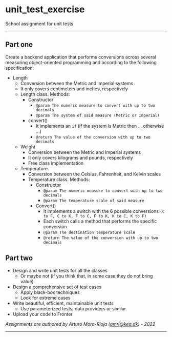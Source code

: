 # unit_test_exercise
School assignment for unit tests



---

## Part one 

Create  a  backend  application  that  performs conversions  across  several  measuring  object-oriented programming and according to the following specification:

* Length
    * Conversion between the Metric and Imperial systems
    * It only covers centimeters and inches, respectively
    * Length class. Methods:
        * Constructor 
            * `@param The numeric measure to convert with up to two decimals`
            * `@param The system of said measure (Metric or Imperial)`
        * convert()
            * It implements an `if` (if the system is Metric then ... otherwise ...)
            * `@return The value of the conversion with up to two decimals`
    * Weight
        * Conversion between the Metric and Imperial systems
        * It only covers kilograms and pounds, respectively
        * Free class implementation
    * Temperature
        * Conversion between the Celsius, Fahrenheit, and Kelvin scales
        * Temperature class. Methods:
            * Constructor
                * `@param The numeric measure to convert with up to two decimals`
                * `@param The temperature scale of said measure`
            * Convert()
                * It implements a switch with the 6 possible conversions
                `(C to F, C to K, F to C, F to K, K to C, K to F)`
                * Each switch calls a method that performs the specific conversion
                * `@param The destination temperature scale`
                * `@return The value of the conversion with up to two decimals`

## Part two

* Design and write unit tests for all the classes
    * Or maybe not (if you think that, in some case,they do not bring value)
* Design a comprehensive set of test cases
    * Apply black-box techniques 
    * Look for extreme cases
* Write beautiful, efficient, maintainable unit tests
    * Use parameterized tests, data providers or similar
* Upload your code to Fronter

_Assignments are authored by Arturo Mora-Rioja (amri@kea.dk) - 2022_

---